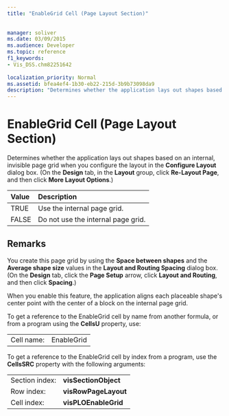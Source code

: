 ```yaml
---
title: "EnableGrid Cell (Page Layout Section)"
 
 
manager: soliver
ms.date: 03/09/2015
ms.audience: Developer
ms.topic: reference
f1_keywords:
- Vis_DSS.chm82251642
 
localization_priority: Normal
ms.assetid: bfea4ef4-1b30-eb22-215d-3b9b73098da9
description: "Determines whether the application lays out shapes based on an internal, invisible page grid when you configure the layout in the Configure Layout dialog box. (On the Design tab, in the Layout group, click Re-Layout Page, and then click More Layout Options.)"
---
```


# EnableGrid Cell (Page Layout Section)

Determines whether the application lays out shapes based on an internal, invisible page grid when you configure the layout in the **Configure Layout** dialog box. (On the **Design** tab, in the **Layout** group, click **Re-Layout Page**, and then click **More Layout Options**.)
  
|**Value**|**Description**|
|:-----|:-----|
|TRUE  <br/> |Use the internal page grid.  <br/> |
|FALSE  <br/> |Do not use the internal page grid.  <br/> |
   
## Remarks

You create this page grid by using the **Space between shapes** and the **Average shape size** values in the **Layout and Routing Spacing** dialog box. (On the **Design** tab, click the **Page Setup** arrow, click **Layout and Routing**, and then click **Spacing**.) 
  
When you enable this feature, the application aligns each placeable shape's center point with the center of a block on the internal page grid. 
  
To get a reference to the EnableGrid cell by name from another formula, or from a program using the **CellsU** property, use: 
  
|||
|:-----|:-----|
|Cell name:  <br/> |EnableGrid  <br/> |
   
To get a reference to the EnableGrid cell by index from a program, use the **CellsSRC** property with the following arguments: 
  
|||
|:-----|:-----|
|Section index:  <br/> |**visSectionObject** <br/> |
|Row index:  <br/> |**visRowPageLayout** <br/> |
|Cell index:  <br/> |**visPLOEnableGrid** <br/> |
   

